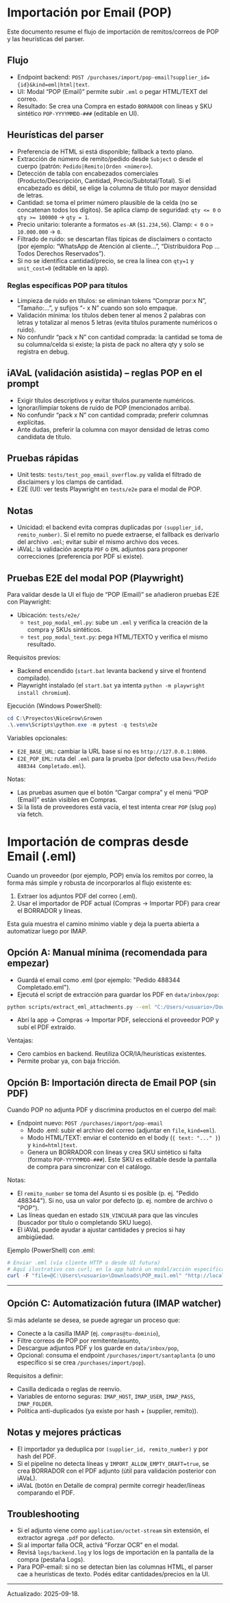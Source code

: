 <!-- NG-HEADER: Nombre de archivo: IMPORT_EMAIL.md -->
<!-- NG-HEADER: Ubicación: docs/IMPORT_EMAIL.md -->
<!-- NG-HEADER: Descripción: Notas de importación por email (POP) y heurísticas del parser -->
<!-- NG-HEADER: Lineamientos: Ver AGENTS.md -->

# Importación por Email (POP)

Este documento resume el flujo de importación de remitos/correos de POP y las heurísticas del parser.

## Flujo

- Endpoint backend: `POST /purchases/import/pop-email?supplier_id={id}&kind=eml|html|text`.
- UI: Modal “POP (Email)” permite subir `.eml` o pegar HTML/TEXT del correo.
- Resultado: Se crea una Compra en estado `BORRADOR` con líneas y SKU sintético `POP-YYYYMMDD-###` (editable en UI).

## Heurísticas del parser

- Preferencia de HTML si está disponible; fallback a texto plano.
- Extracción de número de remito/pedido desde `Subject` o desde el cuerpo (patrón: `Pedido|Remito|Orden <número>`).
- Detección de tabla con encabezados comerciales (Producto/Descripción, Cantidad, Precio/Subtotal/Total). Si el encabezado es débil, se elige la columna de título por mayor densidad de letras.
- Cantidad: se toma el primer número plausible de la celda (no se concatenan todos los dígitos). Se aplica clamp de seguridad: `qty <= 0` o `qty >= 100000` → `qty = 1`.
- Precio unitario: tolerante a formatos `es-AR` (`$1.234,56`). Clamp: `< 0` o `> 10.000.000` → `0`.
- Filtrado de ruido: se descartan filas típicas de disclaimers o contacto (por ejemplo: “WhatsApp de Atención al cliente…”, “Distribuidora Pop … Todos Derechos Reservados”).
- Si no se identifica cantidad/precio, se crea la línea con `qty=1` y `unit_cost=0` (editable en la app).

### Reglas específicas POP para títulos
- Limpieza de ruido en títulos: se eliminan tokens “Comprar por:x N”, “Tamaño:…”, y sufijos “- x N” cuando son solo empaque.
- Validación mínima: los títulos deben tener al menos 2 palabras con letras y totalizar al menos 5 letras (evita títulos puramente numéricos o ruido).
- No confundir “pack x N” con cantidad comprada: la cantidad se toma de su columna/celda si existe; la pista de pack no altera qty y solo se registra en debug.

## iAVaL (validación asistida) – reglas POP en el prompt
- Exigir títulos descriptivos y evitar títulos puramente numéricos.
- Ignorar/limpiar tokens de ruido de POP (mencionados arriba).
- No confundir “pack x N” con cantidad comprada; preferir columnas explícitas.
- Ante dudas, preferir la columna con mayor densidad de letras como candidata de título.

## Pruebas rápidas

- Unit tests: `tests/test_pop_email_overflow.py` valida el filtrado de disclaimers y los clamps de cantidad.
- E2E (UI): ver tests Playwright en `tests/e2e` para el modal de POP.

## Notas

- Unicidad: el backend evita compras duplicadas por `(supplier_id, remito_number)`. Si el remito no puede extraerse, el fallback es derivarlo del archivo `.eml`; evitar subir el mismo archivo dos veces.
- iAVaL: la validación acepta `PDF` o `EML` adjuntos para proponer correcciones (preferencia por PDF si existe).
<!-- NG-HEADER: Nombre de archivo: IMPORT_EMAIL.md -->
<!-- NG-HEADER: Ubicación: docs/IMPORT_EMAIL.md -->
<!-- NG-HEADER: Descripción: Guía para importar compras desde correos (.eml) extrayendo adjuntos PDF -->
<!-- NG-HEADER: Lineamientos: Ver AGENTS.md -->
## Pruebas E2E del modal POP (Playwright)

Para validar desde la UI el flujo de “POP (Email)” se añadieron pruebas E2E con Playwright:

- Ubicación: `tests/e2e/`
	- `test_pop_modal_eml.py`: sube un `.eml` y verifica la creación de la compra y SKUs sintéticos.
	- `test_pop_modal_text.py`: pega HTML/TEXTO y verifica el mismo resultado.

Requisitos previos:
- Backend encendido (`start.bat` levanta backend y sirve el frontend compilado).
- Playwright instalado (el `start.bat` ya intenta `python -m playwright install chromium`).

Ejecución (Windows PowerShell):

```powershell
cd C:\Proyectos\NiceGrow\Growen
.\.venv\Scripts\python.exe -m pytest -q tests\e2e
```

Variables opcionales:
- `E2E_BASE_URL`: cambiar la URL base si no es `http://127.0.0.1:8000`.
- `E2E_POP_EML`: ruta del `.eml` para la prueba (por defecto usa `Devs/Pedido 488344 Completado.eml`).

Notas:
- Las pruebas asumen que el botón “Cargar compra” y el menú “POP (Email)” están visibles en Compras.
- Si la lista de proveedores está vacía, el test intenta crear `POP` (slug `pop`) vía fetch.


# Importación de compras desde Email (.eml)

Cuando un proveedor (por ejemplo, POP) envía los remitos por correo, la forma más simple y robusta de incorporarlos al flujo existente es:

1) Extraer los adjuntos PDF del correo (.eml).
2) Usar el importador de PDF actual (Compras → Importar PDF) para crear el BORRADOR y líneas.

Esta guía muestra el camino mínimo viable y deja la puerta abierta a automatizar luego por IMAP.

## Opción A: Manual mínima (recomendada para empezar)

- Guardá el email como .eml (por ejemplo: "Pedido 488344 Completado.eml").
- Ejecutá el script de extracción para guardar los PDF en `data/inbox/pop`:

```bash
python scripts/extract_eml_attachments.py --eml "C:/Users/<usuario>/Downloads/Pedido 488344 Completado.eml"
```

- Abrí la app → Compras → Importar PDF, seleccioná el proveedor POP y subí el PDF extraído.

Ventajas:
- Cero cambios en backend. Reutiliza OCR/IA/heurísticas existentes.
- Permite probar ya, con baja fricción.

## Opción B: Importación directa de Email POP (sin PDF)

Cuando POP no adjunta PDF y discrimina productos en el cuerpo del mail:

- Endpoint nuevo: `POST /purchases/import/pop-email`
	- Modo .eml: subir el archivo del correo (adjuntar en `file`, `kind=eml`).
	- Modo HTML/TEXT: enviar el contenido en el body (`{ text: "..." }`) y `kind=html|text`.
	- Genera un BORRADOR con líneas y crea SKU sintético si falta (formato `POP-YYYYMMDD-###`). Este SKU es editable desde la pantalla de compra para sincronizar con el catálogo.

Notas:
- El `remito_number` se toma del Asunto si es posible (p. ej. "Pedido 488344"). Si no, usa un valor por defecto (p. ej. nombre de archivo o "POP").
- Las líneas quedan en estado `SIN_VINCULAR` para que las vincules (buscador por título o completando SKU luego).
- El iAVaL puede ayudar a ajustar cantidades y precios si hay ambigüedad.

Ejemplo (PowerShell) con .eml:
```powershell
# Enviar .eml (vía cliente HTTP o desde UI futura)
# Aquí ilustrativo con curl; en la app habrá un modal/acción específica.
curl -F "file=@C:\Users\<usuario>\Downloads\POP_mail.eml" "http://localhost:8000/purchases/import/pop-email?supplier_id=ID_POP&kind=eml"
```

---

## Opción C: Automatización futura (IMAP watcher)

Si más adelante se desea, se puede agregar un proceso que:
- Conecte a la casilla IMAP (ej. `compras@tu-dominio`),
- Filtre correos de POP por remitente/asunto,
- Descargue adjuntos PDF y los guarde en `data/inbox/pop`,
- Opcional: consuma el endpoint `/purchases/import/santaplanta` (o uno específico si se crea `/purchases/import/pop`).

Requisitos a definir:
- Casilla dedicada o reglas de reenvío.
- Variables de entorno seguras: `IMAP_HOST`, `IMAP_USER`, `IMAP_PASS`, `IMAP_FOLDER`.
- Política anti-duplicados (ya existe por hash + (supplier, remito)).

## Notas y mejores prácticas

- El importador ya deduplica por `(supplier_id, remito_number)` y por hash del PDF.
- Si el pipeline no detecta líneas y `IMPORT_ALLOW_EMPTY_DRAFT=true`, se crea BORRADOR con el PDF adjunto (útil para validación posterior con iAVaL).
- iAVaL (botón en Detalle de compra) permite corregir header/líneas comparando el PDF.

## Troubleshooting

- Si el adjunto viene como `application/octet-stream` sin extensión, el extractor agrega `.pdf` por defecto.
- Si al importar falla OCR, activá "Forzar OCR" en el modal.
- Revisá `logs/backend.log` y los logs de importación en la pantalla de la compra (pestaña Logs).
 - Para POP-email: si no se detectan bien las columnas HTML, el parser cae a heurísticas de texto. Podés editar cantidades/precios en la UI.

---
Actualizado: 2025-09-18.
